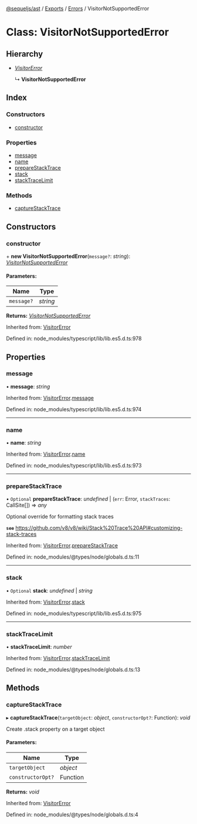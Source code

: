 [@sequeljs/ast](../README.md) / [Exports](../modules.md) /
[Errors](../modules/errors.md) / VisitorNotSupportedError

# Class: VisitorNotSupportedError

## Hierarchy

- [_VisitorError_](errors.visitorerror.md)

  ↳ **VisitorNotSupportedError**

## Index

### Constructors

- [constructor](errors.visitornotsupportederror.md#constructor)

### Properties

- [message](errors.visitornotsupportederror.md#message)
- [name](errors.visitornotsupportederror.md#name)
- [prepareStackTrace](errors.visitornotsupportederror.md#preparestacktrace)
- [stack](errors.visitornotsupportederror.md#stack)
- [stackTraceLimit](errors.visitornotsupportederror.md#stacktracelimit)

### Methods

- [captureStackTrace](errors.visitornotsupportederror.md#capturestacktrace)

## Constructors

### constructor

\+ **new VisitorNotSupportedError**(`message?`: _string_):
[_VisitorNotSupportedError_](errors.visitornotsupportederror.md)

#### Parameters:

| Name       | Type     |
| ---------- | -------- |
| `message?` | _string_ |

**Returns:** [_VisitorNotSupportedError_](errors.visitornotsupportederror.md)

Inherited from: [VisitorError](errors.visitorerror.md)

Defined in: node_modules/typescript/lib/lib.es5.d.ts:978

## Properties

### message

• **message**: _string_

Inherited from:
[VisitorError](errors.visitorerror.md).[message](errors.visitorerror.md#message)

Defined in: node_modules/typescript/lib/lib.es5.d.ts:974

---

### name

• **name**: _string_

Inherited from:
[VisitorError](errors.visitorerror.md).[name](errors.visitorerror.md#name)

Defined in: node_modules/typescript/lib/lib.es5.d.ts:973

---

### prepareStackTrace

• `Optional` **prepareStackTrace**: _undefined_ \| (`err`: Error, `stackTraces`:
CallSite[]) => _any_

Optional override for formatting stack traces

**`see`**
https://github.com/v8/v8/wiki/Stack%20Trace%20API#customizing-stack-traces

Inherited from:
[VisitorError](errors.visitorerror.md).[prepareStackTrace](errors.visitorerror.md#preparestacktrace)

Defined in: node_modules/@types/node/globals.d.ts:11

---

### stack

• `Optional` **stack**: _undefined_ \| _string_

Inherited from:
[VisitorError](errors.visitorerror.md).[stack](errors.visitorerror.md#stack)

Defined in: node_modules/typescript/lib/lib.es5.d.ts:975

---

### stackTraceLimit

• **stackTraceLimit**: _number_

Inherited from:
[VisitorError](errors.visitorerror.md).[stackTraceLimit](errors.visitorerror.md#stacktracelimit)

Defined in: node_modules/@types/node/globals.d.ts:13

## Methods

### captureStackTrace

▸ **captureStackTrace**(`targetObject`: _object_, `constructorOpt?`: Function):
_void_

Create .stack property on a target object

#### Parameters:

| Name              | Type     |
| ----------------- | -------- |
| `targetObject`    | _object_ |
| `constructorOpt?` | Function |

**Returns:** _void_

Inherited from: [VisitorError](errors.visitorerror.md)

Defined in: node_modules/@types/node/globals.d.ts:4
